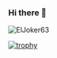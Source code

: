 ### Hi there 👋

<p align="left"> <img src="https://komarev.com/ghpvc/?username=ElJoker63&label=Profile%20views&color=0e75b6&style=flat" alt="ElJoker63" /> </p>

[![trophy](https://github-profile-trophy.vercel.app/?username=ElJoker63&theme=onedark)](https://github.com/ElJoker63)